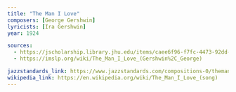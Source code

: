 ```yaml
---
title: "The Man I Love"
composers: [George Gershwin]
lyricists: [Ira Gershwin]
year: 1924

sources:
  - https://jscholarship.library.jhu.edu/items/caee6f96-f7fc-4473-92dd-5e00e07bf0ef
  - https://imslp.org/wiki/The_Man_I_Love_(Gershwin%2C_George)

jazzstandards_link: https://www.jazzstandards.com/compositions-0/themanilove.htm
wikipedia_link: https://en.wikipedia.org/wiki/The_Man_I_Love_(song)
---
```


